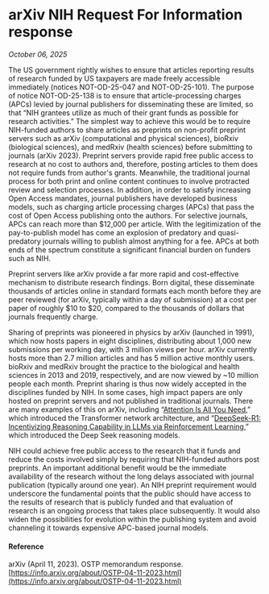 # arXiv NIH Request For Information response

*October 06, 2025*

The US government rightly wishes to ensure that articles reporting results of research funded by US
taxpayers are made freely accessible immediately (notices NOT-OD-25-047 and NOT-OD-25-101). The
purpose of notice NOT-OD-25-138 is to ensure that article-processing charges (APCs) levied by journal
publishers for disseminating these are limited, so that “NIH grantees utilize as much of their grant funds
as possible for research activities.” The simplest way to achieve this would be to require NIH-funded
authors to share articles as preprints on non-profit preprint servers such as arXiv (computational and
physical sciences), bioRxiv (biological sciences), and medRxiv (health sciences) before submitting to
journals (arXiv 2023). Preprint servers provide rapid free public access to research at no cost to authors
and, therefore, posting articles to them does not require funds from author's grants. Meanwhile, the
traditional journal process for both print and online content continues to involve protracted review and
selection processes. In addition, in order to satisfy increasing Open Access mandates, journal
publishers have developed business models, such as charging article processing charges (APCs) that
pass the cost of Open Access publishing onto the authors. For selective journals, APCs can reach more
than $12,000 per article. With the legitimization of the pay-to-publish model has come an explosion of
predatory and quasi-predatory journals willing to publish almost anything for a fee. APCs at both ends
of the spectrum constitute a significant financial burden on funders such as NIH.

Preprint servers like arXiv provide a far more rapid and cost-effective mechanism to distribute research
findings. Born digital, these disseminate thousands of articles online in standard formats each month
before they are peer reviewed (for arXiv, typically within a day of submission) at a cost per paper of
roughly $10 to $20, compared to the thousands of dollars that journals frequently charge.

Sharing of preprints was pioneered in physics by arXiv (launched in 1991), which now hosts papers in
eight disciplines, distributing about 1,000 new submissions per working day, with 3 million views per
hour. arXiv currently hosts more than 2.7 million articles and has 5 million active monthly users. bioRxiv
and medRxiv brought the practice to the biological and health sciences in 2013 and 2019, respectively,
and are now viewed by ~10 million people each month. Preprint sharing is thus now widely accepted in
the disciplines funded by NIH. In some cases, high impact papers are only hosted on preprint servers
and not published in traditional journals. There are many examples of this on arXiv, including “[Attention
Is All You Need](https://arxiv.org/abs/1706.03762),” which introduced the Transformer network architecture, and “[DeepSeek-R1:
Incentivizing Reasoning Capability in LLMs via Reinforcement Learning](https://arxiv.org/abs/2501.12948),” which introduced the Deep
Seek reasoning models.

NIH could achieve free public access to the research that it funds and reduce the costs involved simply
by requiring that NIH-funded authors post preprints. An important additional benefit would be the
immediate availability of the research without the long delays associated with journal publication
(typically around one year). An NIH preprint requirement would underscore the fundamental points that
the public should have access to the results of research that is publicly funded and that evaluation of
research is an ongoing process that takes place subsequently. It would also widen the possibilities for
evolution within the publishing system and avoid channeling it towards expensive APC-based journal
models.

#### Reference
arXiv (April 11, 2023). OSTP memorandum response.
[https://info.arxiv.org/about/OSTP-04-11-2023.html](https://info.arxiv.org/about/OSTP-04-11-2023.html)